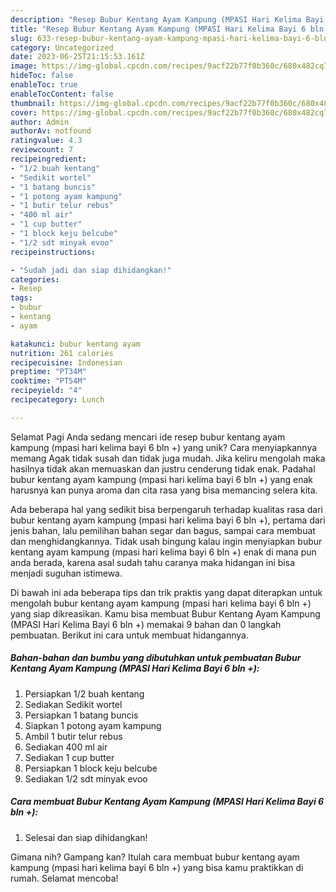 ```yaml
---
description: "Resep Bubur Kentang Ayam Kampung (MPASI Hari Kelima Bayi 6 bln +) yang Lezat, Enak"
title: "Resep Bubur Kentang Ayam Kampung (MPASI Hari Kelima Bayi 6 bln +) yang Lezat, Enak"
slug: 633-resep-bubur-kentang-ayam-kampung-mpasi-hari-kelima-bayi-6-bln-yang-lezat-enak
category: Uncategorized
date: 2023-06-25T21:15:53.161Z
image: https://img-global.cpcdn.com/recipes/9acf22b77f0b360c/680x482cq70/bubur-kentang-ayam-kampung-mpasi-hari-kelima-bayi-6-bln-foto-resep-utama.jpg
hideToc: false
enableToc: true
enableTocContent: false
thumbnail: https://img-global.cpcdn.com/recipes/9acf22b77f0b360c/680x482cq70/bubur-kentang-ayam-kampung-mpasi-hari-kelima-bayi-6-bln-foto-resep-utama.jpg
cover: https://img-global.cpcdn.com/recipes/9acf22b77f0b360c/680x482cq70/bubur-kentang-ayam-kampung-mpasi-hari-kelima-bayi-6-bln-foto-resep-utama.jpg
author: Admin
authorAv: notfound
ratingvalue: 4.3
reviewcount: 7
recipeingredient:
- "1/2 buah kentang"
- "Sedikit wortel"
- "1 batang buncis"
- "1 potong ayam kampung"
- "1 butir telur rebus"
- "400 ml air"
- "1 cup butter"
- "1 block keju belcube"
- "1/2 sdt minyak evoo"
recipeinstructions:

- "Sudah jadi dan siap dihidangkan!"
categories:
- Resep
tags:
- bubur
- kentang
- ayam

katakunci: bubur kentang ayam 
nutrition: 261 calories
recipecuisine: Indonesian
preptime: "PT34M"
cooktime: "PT54M"
recipeyield: "4"
recipecategory: Lunch

---
```



Selamat Pagi Anda sedang mencari ide resep bubur kentang ayam kampung (mpasi hari kelima bayi 6 bln +) yang unik? Cara menyiapkannya memang Agak tidak susah dan tidak juga mudah. Jika keliru mengolah maka hasilnya tidak akan memuaskan dan justru cenderung tidak enak. Padahal bubur kentang ayam kampung (mpasi hari kelima bayi 6 bln +) yang enak harusnya kan punya aroma dan cita rasa yang bisa memancing selera kita.


Ada beberapa hal yang sedikit bisa berpengaruh terhadap kualitas rasa dari bubur kentang ayam kampung (mpasi hari kelima bayi 6 bln +), pertama dari jenis bahan, lalu pemilihan bahan segar dan bagus, sampai cara membuat dan menghidangkannya. Tidak usah bingung kalau ingin menyiapkan bubur kentang ayam kampung (mpasi hari kelima bayi 6 bln +) enak di mana pun anda berada, karena asal sudah tahu caranya maka hidangan ini bisa menjadi suguhan istimewa.




Di bawah ini ada beberapa tips dan trik praktis yang dapat diterapkan untuk mengolah bubur kentang ayam kampung (mpasi hari kelima bayi 6 bln +) yang siap dikreasikan. Kamu bisa membuat Bubur Kentang Ayam Kampung (MPASI Hari Kelima Bayi 6 bln +) memakai 9 bahan dan 0 langkah pembuatan. Berikut ini cara untuk membuat hidangannya.

<!--inarticleads1-->

##### Bahan-bahan dan bumbu yang dibutuhkan untuk pembuatan Bubur Kentang Ayam Kampung (MPASI Hari Kelima Bayi 6 bln +):

1. Persiapkan 1/2 buah kentang
1. Sediakan Sedikit wortel
1. Persiapkan 1 batang buncis
1. Siapkan 1 potong ayam kampung
1. Ambil 1 butir telur rebus
1. Sediakan 400 ml air
1. Sediakan 1 cup butter
1. Persiapkan 1 block keju belcube
1. Sediakan 1/2 sdt minyak evoo




<!--inarticleads2-->

##### Cara membuat Bubur Kentang Ayam Kampung (MPASI Hari Kelima Bayi 6 bln +):


1. Selesai dan siap dihidangkan!



Gimana nih? Gampang kan? Itulah cara membuat bubur kentang ayam kampung (mpasi hari kelima bayi 6 bln +) yang bisa kamu praktikkan di rumah. Selamat mencoba!
